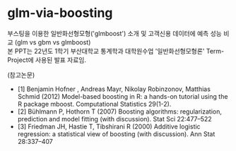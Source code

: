 # glm-via-boosting
  부스팅을 이용한 일반화선형모형('glmboost') 소개 및 고객신용 데이터에 예측 성능 비교 (glm vs gbm vs glmboost)  
  본 PPT는 22년도 1학기 부산대학교 통계학과 대학원수업 '일반화선형모형론' Term-Project에 사용된 발표 자료임.

(참고논문)
- [1] Benjamin Hofner ,  Andreas Mayr, Nikolay Robinzonov, Matthias Schmid (2012) Model-based boosting in R: a hands-on tutorial using the R package mboost. Computational Statistics 29(1-2).
- [2] Bühlmann P, Hothorn T (2007) Boosting algorithms: regularization, prediction and model fitting (with discussion). Stat Sci 22:477–522
- [3] Friedman JH, Hastie T, Tibshirani R (2000) Additive logistic regression: a statistical view of boosting (with discussion). Ann Stat 28:337–407
